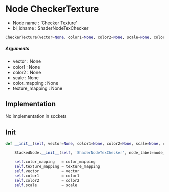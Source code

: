# Node CheckerTexture

- Node name : 'Checker Texture'
- bl_idname : ShaderNodeTexChecker


``` python
CheckerTexture(vector=None, color1=None, color2=None, scale=None, color_mapping=None, texture_mapping=None, node_label=None, node_color=None)
```
##### Arguments

- vector : None
- color1 : None
- color2 : None
- scale : None
- color_mapping : None
- texture_mapping : None

## Implementation

No implementation in sockets

## Init

``` python
def __init__(self, vector=None, color1=None, color2=None, scale=None, color_mapping=None, texture_mapping=None, node_label=None, node_color=None):

    StackedNode.__init__(self, 'ShaderNodeTexChecker', node_label=node_label, node_color=node_color)

    self.color_mapping   = color_mapping
    self.texture_mapping = texture_mapping
    self.vector          = vector
    self.color1          = color1
    self.color2          = color2
    self.scale           = scale
```

